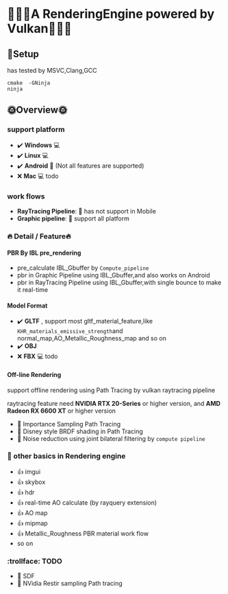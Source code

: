 # 🤷🏼‍♂️A RenderingEngine powered by Vulkan🤷🏼‍♂️

## 🔨Setup
has tested by MSVC,Clang,GCC
```
cmake  -GNinja 
ninja
```



## 🌞Overview🌞

### support platform

- :heavy_check_mark: **Windows** 💻
- :heavy_check_mark: **Linux** 💻
- :heavy_check_mark: **Android** 📱 (Not all features are supported)
- :x: **Mac** 💻 todo


### work flows
- **RayTracing Pipeline**:  :pray: has not support in Mobile
- **Graphic pipeline**:  :muscle: support all platform


### :fire:  Detail  /  Feature:fire:

#### PBR By IBL pre_rendering
- pre_calculate IBL_Gbuffer by `Compute_pipeline`
- pbr in Graphic Pipeline using IBL_Gbuffer,and also works on Android
- pbr in RayTracing Pipeline using IBL_Gbuffer,with single bounce to make it real-time

#### Model Format
- :heavy_check_mark: **GLTF** , support most gltf_material_feature,like `KHR_materials_emissive_strength`and normal_map,AO_Metallic_Roughness_map and so on
- :heavy_check_mark: **OBJ**
- :x: **FBX** 💻 todo

#### Off-line Rendering 
support offline rendering using Path Tracing by vulkan raytracing pipeline

raytracing feature need **NVIDIA RTX 20-Series** or higher version, and **AMD Radeon RX 6600 XT** or higher version
 - :star2: Importance Sampling Path Tracing  
 - :star2: Disney style BRDF shading in Path Tracing
 - :star2: Noise reduction using joint bilateral filtering by `compute pipeline` 

### :rainbow: other basics in Rendering engine 
- :+1: imgui
- :+1: skybox
- :+1: hdr
- :+1: real-time AO calculate (by rayquery extension)
- :+1: AO map
- :+1: mipmap
- :+1: Metallic_Roughness PBR material work flow
- so on


### :trollface: TODO
- :bookmark: SDF
- :bookmark: NVidia Restir sampling Path tracing